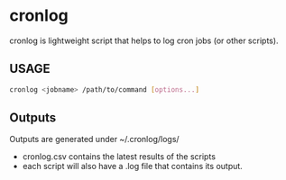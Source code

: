 # cronlog

cronlog is lightweight script that helps to log cron jobs (or other scripts).

## USAGE
```bash
cronlog <jobname> /path/to/command [options...] 
```

## Outputs
Outputs are generated under ~/.cronlog/logs/

- cronlog.csv contains the latest results of the scripts
- each script will also have a .log file that contains its output.